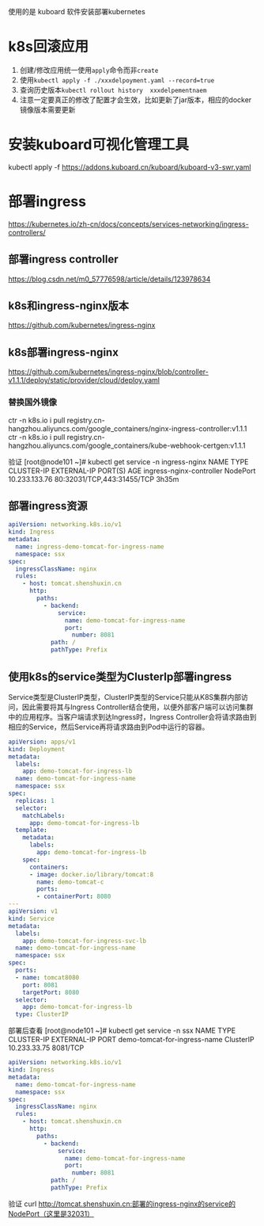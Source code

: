 使用的是 kuboard 软件安装部署kubernetes

# k8s回滚应用
1. 创建/修改应用统一使用`apply`命令而非`create`
2. 使用`kubectl apply -f ./xxxdelpoyment.yaml --record=true`
3. 查询历史版本`kubectl rollout history  xxxdelpementnaem`
4. 注意一定要真正的修改了配置才会生效，比如更新了jar版本，相应的docker镜像版本需要更新

# 安装kuboard可视化管理工具
kubectl apply -f https://addons.kuboard.cn/kuboard/kuboard-v3-swr.yaml

# 部署ingress
https://kubernetes.io/zh-cn/docs/concepts/services-networking/ingress-controllers/

## 部署ingress controller
https://blog.csdn.net/m0_57776598/article/details/123978634

## k8s和ingress-nginx版本
https://github.com/kubernetes/ingress-nginx

## k8s部署ingress-nginx
https://github.com/kubernetes/ingress-nginx/blob/controller-v1.1.1/deploy/static/provider/cloud/deploy.yaml
### 替换国外镜像
ctr -n k8s.io i pull registry.cn-hangzhou.aliyuncs.com/google_containers/nginx-ingress-controller:v1.1.1
ctr -n k8s.io i pull registry.cn-hangzhou.aliyuncs.com/google_containers/kube-webhook-certgen:v1.1.1

验证 
[root@node101 ~]# kubectl get service -n ingress-nginx 
NAME                                 TYPE        CLUSTER-IP       EXTERNAL-IP   PORT(S)                      AGE
ingress-nginx-controller             NodePort    10.233.133.76    <none>        80:32031/TCP,443:31455/TCP   3h35m

## 部署ingress资源
```yaml
apiVersion: networking.k8s.io/v1
kind: Ingress
metadata:
  name: ingress-demo-tomcat-for-ingress-name
  namespace: ssx
spec:
  ingressClassName: nginx
  rules:
    - host: tomcat.shenshuxin.cn
      http:
        paths:
          - backend:
              service:
                name: demo-tomcat-for-ingress-name
                port:
                  number: 8081
            path: /
            pathType: Prefix
```


## 使用k8s的service类型为ClusterIp部署ingress
Service类型是ClusterIP类型，ClusterIP类型的Service只能从K8S集群内部访问，因此需要将其与Ingress Controller结合使用，以便外部客户端可以访问集群中的应用程序。当客户端请求到达Ingress时，Ingress Controller会将请求路由到相应的Service，然后Service再将请求路由到Pod中运行的容器。

```yaml
apiVersion: apps/v1
kind: Deployment
metadata:
  labels:
    app: demo-tomcat-for-ingress-lb
  name: demo-tomcat-for-ingress-name
  namespace: ssx
spec:
  replicas: 1
  selector:
    matchLabels:
      app: demo-tomcat-for-ingress-lb
  template:
    metadata:
      labels:
        app: demo-tomcat-for-ingress-lb
    spec:
      containers:
      - image: docker.io/library/tomcat:8
        name: demo-tomcat-c
        ports:
        - containerPort: 8080
---
apiVersion: v1
kind: Service
metadata:
  labels:
    app: demo-tomcat-for-ingress-svc-lb
  name: demo-tomcat-for-ingress-name
  namespace: ssx
spec:
  ports:
  - name: tomcat8080
    port: 8081
    targetPort: 8080
  selector:
    app: demo-tomcat-for-ingress-lb
  type: ClusterIP
```

部署后查看
[root@node101 ~]# kubectl get service -n ssx 
NAME                           TYPE        CLUSTER-IP       EXTERNAL-IP   PORT
demo-tomcat-for-ingress-name   ClusterIP   10.233.33.75     <none>        8081/TCP 

```yaml
apiVersion: networking.k8s.io/v1
kind: Ingress
metadata:
  name: demo-tomcat-for-ingress-name
  namespace: ssx
spec:
  ingressClassName: nginx
  rules:
    - host: tomcat.shenshuxin.cn
      http:
        paths:
          - backend:
              service:
                name: demo-tomcat-for-ingress-name
                port:
                  number: 8081
            path: /
            pathType: Prefix
```

验证
curl http://tomcat.shenshuxin.cn:部署的ingress-nginx的service的NodePort（这里是32031）



